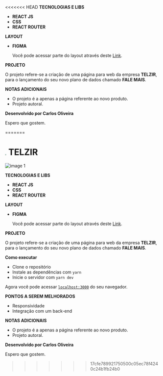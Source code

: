 <<<<<<< HEAD
**TECNOLOGIAS E LIBS**

- **REACT JS**
- **CSS**
- **REACT ROUTER**

**LAYOUT**

- **FIGMA**

  Você pode acessar parte do layout através deste <a href="https://www.figma.com/file/uSyqr3i6T3VPVrj7lTomuS/Untitled?node-id=34%3A16" target="__blank">Link</a>.

**PROJETO**

O projeto refere-se a criação de uma página para web da empresa **TELZIR**, para o lançamento do seu novo plano de dados chamado **FALE MAIS**.

**NOTAS ADICIONAIS**

- O projeto é a apenas a página referente ao novo produto.
- Projeto autoral.



**Desenvolvido por Carlos Oliveira** 

Espero que gostem.

=======
# <img src="C:\Users\carlo\Desktop\Teste_vizir\testevizir\public\favicon.png" style="zoom:25%;" />   TELZIR

![image 1](https://user-images.githubusercontent.com/50087300/113649005-06358980-9664-11eb-9464-6ae0d67228b4.png)



**TECNOLOGIAS E LIBS**

- **REACT JS**
- **CSS**
- **REACT ROUTER**

**LAYOUT**

- **FIGMA**

  Você pode acessar parte do layout através deste <a href="https://www.figma.com/file/uSyqr3i6T3VPVrj7lTomuS/Untitled?node-id=34%3A16" target="__blank">Link</a>.

**PROJETO**

O projeto refere-se a criação de uma página para web da empresa **TELZIR**, para o lançamento do seu novo plano de dados chamado **FALE MAIS**.

**Como executar**

- Clone o repositório
- Instale as dependências com `yarn`
- Inicie o servidor com `yarn dev`

Agora você pode acessar [`localhost:3000`](http://localhost:3000/) do seu navegador.

**PONTOS A SEREM MELHORADOS**

- Responsividade
- Integração com um back-end

**NOTAS ADICIONAIS**

- O projeto é a apenas a página referente ao novo produto.
- Projeto autoral.



**Desenvolvido por Carlos Oliveira** 

Espero que gostem.

>>>>>>> 17cfe789921750500c05ec78f4240c24b1fb24b0

